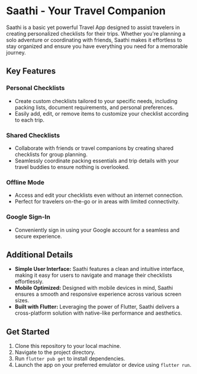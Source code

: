# Saathi - Your Travel Companion

Saathi is a basic yet powerful Travel App designed to assist travelers in creating personalized checklists for their trips. Whether you're planning a solo adventure or coordinating with friends, Saathi makes it effortless to stay organized and ensure you have everything you need for a memorable journey.

## Key Features

### Personal Checklists
- Create custom checklists tailored to your specific needs, including packing lists, document requirements, and personal preferences.
- Easily add, edit, or remove items to customize your checklist according to each trip.

### Shared Checklists
- Collaborate with friends or travel companions by creating shared checklists for group planning.
- Seamlessly coordinate packing essentials and trip details with your travel buddies to ensure nothing is overlooked.

### Offline Mode
- Access and edit your checklists even without an internet connection.
- Perfect for travelers on-the-go or in areas with limited connectivity.

### Google Sign-In
- Conveniently sign in using your Google account for a seamless and secure experience.

## Additional Details

- **Simple User Interface:** Saathi features a clean and intuitive interface, making it easy for users to navigate and manage their checklists effortlessly.
- **Mobile Optimized:** Designed with mobile devices in mind, Saathi ensures a smooth and responsive experience across various screen sizes.
- **Built with Flutter:** Leveraging the power of Flutter, Saathi delivers a cross-platform solution with native-like performance and aesthetics.

## Get Started

1. Clone this repository to your local machine.
2. Navigate to the project directory.
3. Run `flutter pub get` to install dependencies.
4. Launch the app on your preferred emulator or device using `flutter run`.